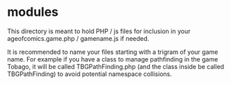 # modules

This directory is meant to hold PHP / js files for inclusion in your
ageofcomics.game.php / gamename.js if needed.

It is recommended to name your files starting with a trigram of your game name.
For example if you have a class to manage pathfinding in the game
Tobago, it will be called TBGPathFinding.php (and the class inside be
called TBGPathFinding) to avoid potential namespace collisions.
